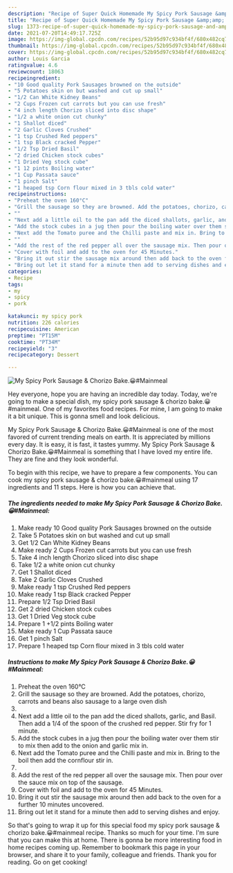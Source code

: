 ```yaml
---
description: "Recipe of Super Quick Homemade My Spicy Pork Sausage &amp;amp; Chorizo Bake.😀#Mainmeal"
title: "Recipe of Super Quick Homemade My Spicy Pork Sausage &amp;amp; Chorizo Bake.😀#Mainmeal"
slug: 1373-recipe-of-super-quick-homemade-my-spicy-pork-sausage-and-amp-chorizo-bakemainmeal
date: 2021-07-20T14:49:17.725Z
image: https://img-global.cpcdn.com/recipes/52b95d97c934bf4f/680x482cq70/my-spicy-pork-sausage-chorizo-bakemainmeal-recipe-main-photo.jpg
thumbnail: https://img-global.cpcdn.com/recipes/52b95d97c934bf4f/680x482cq70/my-spicy-pork-sausage-chorizo-bakemainmeal-recipe-main-photo.jpg
cover: https://img-global.cpcdn.com/recipes/52b95d97c934bf4f/680x482cq70/my-spicy-pork-sausage-chorizo-bakemainmeal-recipe-main-photo.jpg
author: Louis Garcia
ratingvalue: 4.6
reviewcount: 18063
recipeingredient:
- "10 Good quality Pork Sausages browned on the outside"
- "5 Potatoes skin on but washed and cut up small"
- "1/2 Can White Kidney Beans"
- "2 Cups Frozen cut carrots but you can use fresh"
- "4 inch length Chorizo sliced into disc shape"
- "1/2 a white onion cut chunky"
- "1 Shallot diced"
- "2 Garlic Cloves Crushed"
- "1 tsp Crushed Red peppers"
- "1 tsp Black cracked Pepper"
- "1/2 Tsp Dried Basil"
- "2 dried Chicken stock cubes"
- "1 Dried Veg stock cube"
- "1 12 pints Boiling water"
- "1 Cup Passata sauce"
- "1 pinch Salt"
- "1 heaped tsp Corn flour mixed in 3 tbls cold water"
recipeinstructions:
- "Preheat the oven 160°C"
- "Grill the sausage so they are browned. Add the potatoes, chorizo, carrots and beans also sausage to a large oven dish"
- ""
- "Next add a little oil to the pan add the diced shallots, garlic, and Basil. Then add a 1/4 of the spoon of the crushed red pepper. Stir fry for 1 minute."
- "Add the stock cubes in a jug then pour the boiling water over them stir to mix then add to the onion and garlic mix in."
- "Next add the Tomato puree and the Chilli paste and mix in. Bring to the boil then add the cornflour stir in."
- ""
- "Add the rest of the red pepper all over the sausage mix. Then pour over the sauce mix on top of the sausage."
- "Cover with foil and add to the oven for 45 Minutes."
- "Bring it out stir the sausage mix around then add back to the oven for a further 10 minutes uncovered."
- "Bring out let it stand for a minute then add to serving dishes and enjoy."
categories:
- Recipe
tags:
- my
- spicy
- pork

katakunci: my spicy pork 
nutrition: 226 calories
recipecuisine: American
preptime: "PT15M"
cooktime: "PT34M"
recipeyield: "3"
recipecategory: Dessert

---
```



![My Spicy Pork Sausage &amp; Chorizo Bake.😀#Mainmeal](https://img-global.cpcdn.com/recipes/52b95d97c934bf4f/680x482cq70/my-spicy-pork-sausage-chorizo-bakemainmeal-recipe-main-photo.jpg)

Hey everyone, hope you are having an incredible day today. Today, we're going to make a special dish, my spicy pork sausage &amp; chorizo bake.😀#mainmeal. One of my favorites food recipes. For mine, I am going to make it a bit unique. This is gonna smell and look delicious.



My Spicy Pork Sausage &amp; Chorizo Bake.😀#Mainmeal is one of the most favored of current trending meals on earth. It is appreciated by millions every day. It is easy, it is fast, it tastes yummy. My Spicy Pork Sausage &amp; Chorizo Bake.😀#Mainmeal is something that I have loved my entire life. They are fine and they look wonderful.


To begin with this recipe, we have to prepare a few components. You can cook my spicy pork sausage &amp; chorizo bake.😀#mainmeal using 17 ingredients and 11 steps. Here is how you can achieve that.

<!--inarticleads1-->

##### The ingredients needed to make My Spicy Pork Sausage &amp; Chorizo Bake.😀#Mainmeal:

1. Make ready 10 Good quality Pork Sausages browned on the outside
1. Take 5 Potatoes skin on but washed and cut up small
1. Get 1/2 Can White Kidney Beans
1. Make ready 2 Cups Frozen cut carrots but you can use fresh
1. Take 4 inch length Chorizo sliced into disc shape
1. Take 1/2 a white onion cut chunky
1. Get 1 Shallot diced
1. Take 2 Garlic Cloves Crushed
1. Make ready 1 tsp Crushed Red peppers
1. Make ready 1 tsp Black cracked Pepper
1. Prepare 1/2 Tsp Dried Basil
1. Get 2 dried Chicken stock cubes
1. Get 1 Dried Veg stock cube
1. Prepare 1 +1/2 pints Boiling water
1. Make ready 1 Cup Passata sauce
1. Get 1 pinch Salt
1. Prepare 1 heaped tsp Corn flour mixed in 3 tbls cold water




<!--inarticleads2-->

##### Instructions to make My Spicy Pork Sausage &amp; Chorizo Bake.😀#Mainmeal:

1. Preheat the oven 160°C
1. Grill the sausage so they are browned. Add the potatoes, chorizo, carrots and beans also sausage to a large oven dish
1. 
1. Next add a little oil to the pan add the diced shallots, garlic, and Basil. Then add a 1/4 of the spoon of the crushed red pepper. Stir fry for 1 minute.
1. Add the stock cubes in a jug then pour the boiling water over them stir to mix then add to the onion and garlic mix in.
1. Next add the Tomato puree and the Chilli paste and mix in. Bring to the boil then add the cornflour stir in.
1. 
1. Add the rest of the red pepper all over the sausage mix. Then pour over the sauce mix on top of the sausage.
1. Cover with foil and add to the oven for 45 Minutes.
1. Bring it out stir the sausage mix around then add back to the oven for a further 10 minutes uncovered.
1. Bring out let it stand for a minute then add to serving dishes and enjoy.




So that's going to wrap it up for this special food my spicy pork sausage &amp; chorizo bake.😀#mainmeal recipe. Thanks so much for your time. I'm sure that you can make this at home. There is gonna be more interesting food in home recipes coming up. Remember to bookmark this page in your browser, and share it to your family, colleague and friends. Thank you for reading. Go on get cooking!
